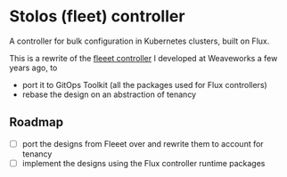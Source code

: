 # Stolos (fleet) controller

A controller for bulk configuration in Kubernetes clusters, built on Flux.

This is a rewrite of the [fleeet controller][fleeet] I developed at Weaveworks a few
years ago, to

 - port it to GitOps Toolkit (all the packages used for Flux controllers) 
 - rebase the design on an abstraction of tenancy
 
[fleeet]: https://github.com/weaveworks-experiments/fleeet

## Roadmap

 - [ ] port the designs from Fleeet over and rewrite them to account for tenancy
 - [ ] implement the designs using the Flux controller runtime packages
